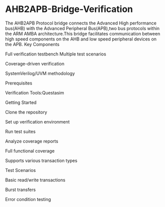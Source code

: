 # AHB2APB-Bridge-Verification
The AHB2APB Protocol bridge connects the Advanced High performance bus(AHB) with the Advanced Peripheral Bus(APB),two bus protocols within the ARM AMBA architecture.This bridge facilitates communication between high speed components on the AHB and low speed peripheral devices on the APB.
Key Components

Full verification testbench
Multiple test scenarios

Coverage-driven verification

SystemVerilog/UVM methodology


Prerequisites

Verification Tools:Questasim

Getting Started

Clone the repository

Set up verification environment

Run test suites

Analyze coverage reports


Full functional coverage

Supports various transaction types



Test Scenarios

Basic read/write transactions

Burst transfers

Error condition testing

